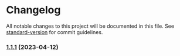 # Changelog

All notable changes to this project will be documented in this file. See [standard-version](https://github.com/conventional-changelog/standard-version) for commit guidelines.

### [1.1.1](https://github.com/kilrasemifir/dicegame-tdd/compare/v1.1.0...v1.1.1) (2023-04-12)

